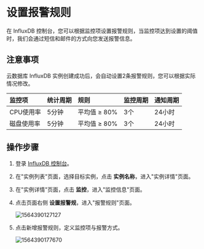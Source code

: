 # 设置报警规则

在 InfluxDB 控制台，您可以根据监控项设置报警规则，当监控项达到设置的阈值时，我们会通过短信和邮件的方式向您发送报警信息。

## 注意事项

云数据库 InfluxDB 实例创建成功后，会自动设置2条报警规则，您可以根据实际情况修改。

| 监控项     | 统计周期 | 规则         | 监控周期 | 通知周期 |
| :--------- | :------- | :----------- | :------- | :------- |
| CPU使用率  | 5分钟    | 平均值 ≥ 80% | 3个      | 24小时   |
| 磁盘使用率 | 5分钟    | 平均值 ≥ 80% | 3个      | 24小时   |

## 操作步骤

1. 登录 [InfluxDB 控制台](http://tsds-console.jdcloud.com/list)。

2. 在"实例列表"页面，选择目标实例，点击 **实例名称**，进入"实例详情"页面。

3. 在"实例详情"页面，点击 **监控**，进入"监控信息"页面。

4. 点击页面右侧 **设置报警规**，进入"报警规则"页面。

   ![1564390127127](../../../../../image/JCS-for-InfluxDB/1564390127127.png)

5. 点击新增报警规则，定义监控项与报警方式。

   ![1564390177670](../../../../../image/JCS-for-InfluxDB/1564390177670.png)